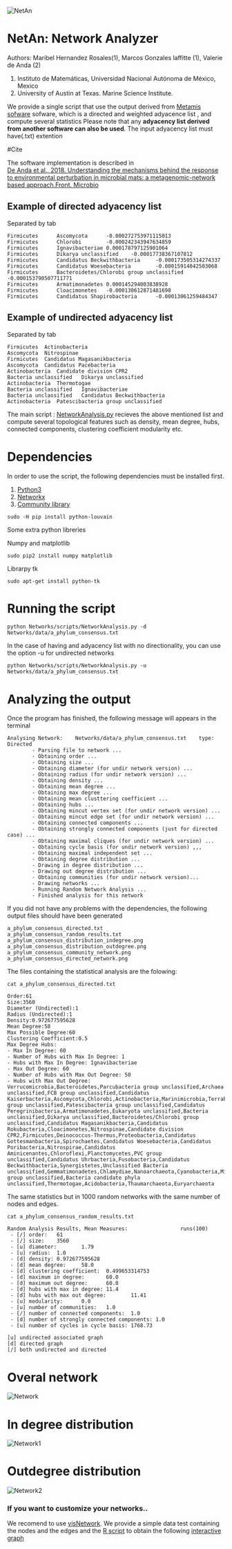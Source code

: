 ![NetAn](./NetAn.png) 

# NetAn: Network Analyzer

Authors:  Maribel Hernandez Rosales(1), Marcos Gonzales laffitte (1), Valerie de Anda (2) 

1. Instituto de Matemáticas, Universidad Nacional Autónoma de México, Mexico
2. University of Austin at Texas. Marine Science Institute.  


We provide a single script  that use the output derived from [Metamis sofware](https://www.ncbi.nlm.nih.gov/pubmed/27887570) sofware,  which is a directed and weighted adyacence list , and compute several statistics 
Please note that any **adyacency list derived from another software can also be used**. The input adyacency  list must have(.txt) extention 


#Cite

The software implementation is described in  
[De Anda et al., 2018. Understanding the mechanisms behind the response to environmental perturbation in microbial mats: a metagenomic-network based approach.Front. Microbio](https://www.frontiersin.org/articles/10.3389/fmicb.2018.02606/abstract)



## Example of directed adyacency list 
Separated by tab 

```
Firmicutes      Ascomycota      -0.000272753971115013
Firmicutes      Chlorobi        -0.000242343947634859
Firmicutes      Ignavibacteriae 0.000178797125901064
Firmicutes      Dikarya unclassified    -0.00017738367107812
Firmicutes      Candidatus Beckwithbacteria     -0.000173505314274337
Firmicutes      Candidatus Woesebacteria        -0.00015914042503068
Firmicutes      Bacteroidetes/Chlorobi group unclassified       -0.000153790507711771
Firmicutes      Armatimonadetes 0.000145294003838928
Firmicutes      Cloacimonetes   -0.000130612871481698
Firmicutes      Candidatus Shapirobacteria      -0.00013061259484347
```

## Example of undirected adyacency list 
Separated by tab

```
Firmicutes	Actinobacteria
Ascomycota	Nitrospinae
Firmicutes	Candidatus Magasanikbacteria
Ascomycota	Candidatus Pacebacteria
Actinobacteria	Candidate division CPR2
Bacteria unclassified	Dikarya unclassified
Actinobacteria	Thermotogae
Bacteria unclassified	Ignavibacteriae
Bacteria unclassified	Candidatus Beckwithbacteria
Actinobacteria	Patescibacteria group unclassified
```

The main script :  [NetworkAnalysis.py](./scripts/NetworkAnalysis.py) recieves the above mentioned list and compute several topological features such as density, mean degree, hubs, connected components, clustering coefficient modularity etc.  


# Dependencies 

In order to use the script, the following dependencies must be installed first.
1. [ Python3  ](https://www.python.org/)
2. [Networkx](https://networkx.github.io/) 
3. [Community library](https://github.com/taynaud/python-louvain/) 

```
sudo -H pip install python-louvain
```

Some extra python libreries 

Numpy and matplotlib
```
sudo pip2 install numpy matplotlib
```
Librarpy tk 

```
sudo apt-get install python-tk
```

# Running the script     
```
python Networks/scripts/NetworkAnalysis.py -d Networks/data/a_phylum_consensus.txt
```
In the case of having and adyacency list with no directionality, you can use the option -u for undirected networks
```
python Networks/scripts/NetworkAnalysis.py -u Networks/data/a_phylum_consensus.txt
```

# Analyzing the output 

Once the program has finished, the following message will appears in the terminal
```
Analysing Network:    Networks/data/a_phylum_consensus.txt    type:   Directed
        - Parsing file to network ...
        - Obtaining order ...
        - Obtaining size ...
        - Obtaining diameter (for undir network version) ...
        - Obtaining radius (for undir network version) ...
        - Obtaining density ...
        - Obtaining mean degree ...
        - Obtaining max degree ...
        - Obtaining mean clusttering coefficient ...
        - Obtaining hubs ...
        - Obtaining mincut vertex set (for undir network version) ...
        - Obtaining mincut edge set (for undir network version) ...
        - Obtaining connected components ...
        - Obtaining strongly connected components (just for directed case) ...
        - Obtaining maximal cliques (for undir network version) ...
        - Obtaining cycle basis (for undir network version) ,,,
        - Obtaining maximal independent set ...
        - Obtaining degree distribution ...
        - Drawing in degree distribution ...
        - Drawing out degree distribution ...
        - Obtaining communities (for undir network version)...
        - Drawing networks ...
        - Running Random Network Analysis ...
        - Finished analysis for this network
```


If you did not have any problems with the dependencies, the following output files should have been generated

```
a_phylum_consensus_directed.txt
a_phylum_consensus_random_results.txt
a_phylum_consensus_distribution_indegree.png
a_phylum_consensus_distribution_outdegree.png
a_phylum_consensus_community_network.png
a_phylum_consensus_directed_network.png
```
The files containing  the statistical analysis are the folowing:  
```
cat a_phylum_consensus_directed.txt
```

```
Order:61
Size:3560
Diameter (Undirected):1
Radius (Undirected):1
Density:0.972677595628
Mean Degree:58
Max Possible Degree:60
Clustering Coefficient:0.5
Max Degree Hubs:
- Max In Degree: 60
- Number of Hubs with Max In Degree: 1
- Hubs with Max In Degree: Ignavibacteriae
- Max Out Degree: 60
- Number of Hubs with Max Out Degree: 50
- Hubs with Max Out Degree: Verrucomicrobia,Bacteroidetes,Parcubacteria group unclassified,Archaea unclassified,FCB group unclassified,Candidatus Kaiserbacteria,Ascomycota,Chlorobi,Actinobacteria,Marinimicrobia,Terrabacteria group unclassified,Patescibacteria group unclassified,Candidatus Peregrinibacteria,Armatimonadetes,Eukaryota unclassified,Bacteria unclassified,Dikarya unclassified,Bacteroidetes/Chlorobi group unclassified,Candidatus Magasanikbacteria,Candidatus Rokubacteria,Cloacimonetes,Nitrospinae,Candidate division CPR2,Firmicutes,Deinococcus-Thermus,Proteobacteria,Candidatus Gottesmanbacteria,Spirochaetes,Candidatus Woesebacteria,Candidatus Poribacteria,Nitrospirae,Candidatus Aminicenantes,Chloroflexi,Planctomycetes,PVC group unclassified,Candidatus Uhrbacteria,Fusobacteria,Candidatus Beckwithbacteria,Synergistetes,Unclassified Bacteria unclassified,Gemmatimonadetes,Chlamydiae,Nanoarchaeota,Cyanobacteria,Microgenomates group unclassified,Bacteria candidate phyla unclassified,Thermotogae,Acidobacteria,Thaumarchaeota,Euryarchaeota
```


The same statistics but in   1000 random networks with the same number of nodes and edges.  
```
cat a_phylum_consensus_random_results.txt
```

```
Random Analysis Results, Mean Measures:                 runs(100)
 - [/] order:   61
 - [/] size:    3560
 - [u] diameter:        1.79
 - [u] radius:  1.0
 - [d] density: 0.972677595628
 - [d] mean degree:     58.0
 - [d] clustering coefficient:  0.499653314753
 - [d] maximum in degree:       60.0
 - [d] maximum out degree:      60.0
 - [d] hubs with max in degree: 11.4
 - [d] hubs with max out degree:        11.41
 - [u] modularity:      0.0
 - [u] number of communities:   1.0
 - [/] number of connected components:  1.0
 - [d] number of strongly connected components: 1.0
 - [u] number of cycles in cycle basis: 1768.73

[u] undirected associated graph
[d] directed graph
[/] both undirected and directed

```

# Overal network 

 ![Network](./a_phylum_consensus_directed_network.png) 

# In degree distribution
 ![Network1](./a_phylum_consensus_distribution_indegree.png) 

# Outdegree distribution
 ![Network2](./a_phylum_consensus_distribution_outdegree.png) 


### If you want to customize your networks..
We recomend to use [visNetwork](https://datastorm-open.github.io/visNetwork/). 
We provide a simple data test  containing the nodes and the edges and the [R script](./scripts/plot_graph.R)
to obtain the following [interactive graph](https://valdeanda.github.io/NetAn/testNetwork.html)

